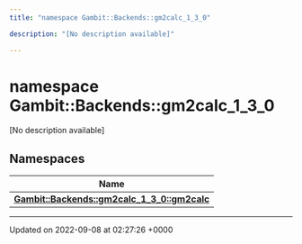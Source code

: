 ```yaml
---
title: "namespace Gambit::Backends::gm2calc_1_3_0"

description: "[No description available]"

---
```


# namespace Gambit::Backends::gm2calc_1_3_0

[No description available]

## Namespaces

| Name           |
| -------------- |
| **[Gambit::Backends::gm2calc_1_3_0::gm2calc](/documentation/code/namespaces/namespacegambit_1_1backends_1_1gm2calc__1__3__0_1_1gm2calc/)**  |






-------------------------------

Updated on 2022-09-08 at 02:27:26 +0000